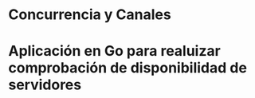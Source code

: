 # Concurrencia y Canales
# Aplicación en Go para realuizar comprobación de disponibilidad de servidores

